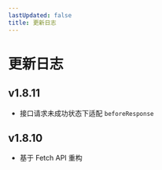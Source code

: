 ```yaml
---
lastUpdated: false
title: 更新日志
---
```


# 更新日志

## v1.8.11 <Badge type="tip" text='2025.03.22' />

- 接口请求未成功状态下适配 `beforeResponse`

## v1.8.10 <Badge type="tip" text='2024.12.12' />

- 基于 Fetch API 重构
